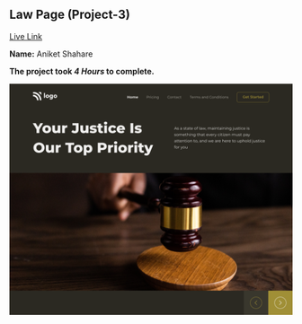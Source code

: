 ## Law Page (Project-3)
[Live Link](https://law-page-project-3.netlify.app/) 

**Name:** Aniket Shahare

**The project took ***4 Hours*** to complete.** 

![image](final.png)
